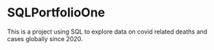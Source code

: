 # SQLPortfolioOne
This is a project using SQL to explore data on covid related deaths and cases globally since 2020.
